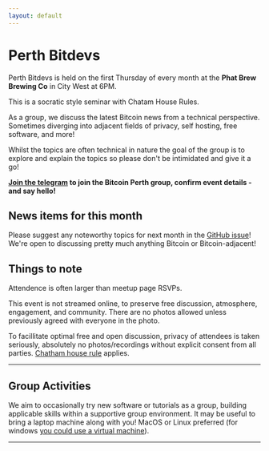 ```yaml
---
layout: default
---
```


#  Perth Bitdevs

Perth Bitdevs is held on the first Thursday of every month at the **Phat Brew Brewing Co** in City West at 6PM.

This is a socratic style seminar with Chatam House Rules. 

As a group, we discuss the latest Bitcoin news from a technical perspective. Sometimes diverging into adjacent fields of privacy, self hosting, free software, and more! 

Whilst the topics are often technical in nature the goal of the group is to explore and explain the topics so please don't be intimidated and give it a go!

**[Join the telegram](https://t.me/bitcoin_perth) to join the Bitcoin Perth group, confirm event details - and say hello!**

## News items for this month

Please suggest any noteworthy topics for next month in the [GitHub issue]([https://github.com/PerthBitDevs/PerthBitDevs/issues](https://github.com/PerthBitDevs/PerthBitDevs/issues))! We're open to discussing pretty much anything Bitcoin or Bitcoin-adjacent!

## Things to note

Attendence is often larger than meetup page RSVPs.

This event is not streamed online, to preserve free discussion, atmosphere, engagement, and community. There are no photos allowed unless previously agreed with everyone in the photo. 

To facillitate optimal free and open discussion, privacy of attendees is taken seriously, absolutely no photos/recordings without explicit consent from all parties. [Chatham house rule](https://en.wikipedia.org/wiki/Chatham_House_Rule) applies.

---

## Group Activities

We aim to occasionally try new software or tutorials as a group, building applicable skills within a supportive group environment. It may be useful to bring a laptop machine along with you! MacOS or Linux preferred (for windows [you could use a virtual machine](https://www.makeuseof.com/tag/install-linux-windows-vmware-virtual-machine/)).

---
